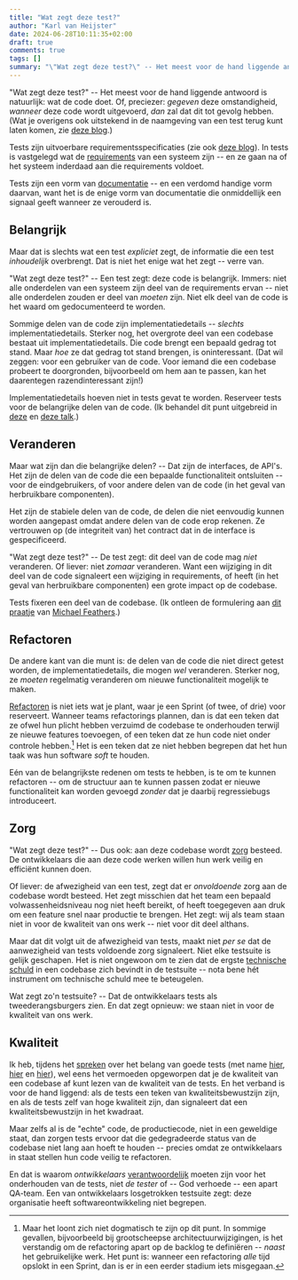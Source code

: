 ```yaml
---
title: "Wat zegt deze test?"
author: "Karl van Heijster"
date: 2024-06-28T10:11:35+02:00
draft: true
comments: true
tags: []
summary: "\"Wat zegt deze test?\" -- Het meest voor de hand liggende antwoord is natuurlijk: wat de code doet. Maar dat is slechts wat een test *expliciet* zegt, de informatie die een test *inhoudelijk* overbrengt. Dat is niet het enige wat het zegt -- verre van."
---
```


"Wat zegt deze test?" -- Het meest voor de hand liggende antwoord is natuurlijk: wat de code doet. Of, preciezer: *gegeven* deze omstandigheid, *wanneer* deze code wordt uitgevoerd, *dan* zal dat dit tot gevolg hebben. (Wat je overigens ook uitstekend in de naamgeving van een test terug kunt laten komen, zie [deze blog](/blog/22/09/tests-als-documentatie/ "'Tests als documentatie'").)


Tests zijn uitvoerbare requirementsspecificaties (zie ook [deze blog](/blog/22/12/tests-zijn-specs/ "'Tests zijn specs'")). In tests is vastgelegd wat de [requirements](https://www.karlvanheijster.com/tags/requirements/ "Blogs met de tag 'requirements'") van een systeem zijn -- en ze gaan na of het systeem inderdaad aan die requirements voldoet.


Tests zijn een vorm van [documentatie](/tags/documentatie/ "Blogs met de tag 'documentatie'") -- en een verdomd handige vorm daarvan, want het is de enige vorm van documentatie die onmiddellijk een signaal geeft wanneer ze verouderd is.


## Belangrijk


Maar dat is slechts wat een test *expliciet* zegt, de informatie die een test *inhoudelijk* overbrengt. Dat is niet het enige wat het zegt -- verre van.


"Wat zegt deze test?" -- Een test zegt: deze code is belangrijk. Immers: niet alle onderdelen van een systeem zijn deel van de requirements ervan -- niet alle onderdelen zouden er deel van *moeten* zijn. Niet elk deel van de code is het waard om gedocumenteerd te worden.


Sommige delen van de code zijn implementatiedetails -- *slechts* implementatiedetails. Sterker nog, het overgrote deel van een codebase bestaat uit implementatiedetails. Die code brengt een bepaald gedrag tot stand. Maar *hoe* ze dat gedrag tot stand brengen, is oninteressant. (Dat wil zeggen: voor een gebruiker van de code. Voor iemand die een codebase probeert te doorgronden, bijvoorbeeld om hem aan te passen, kan het daarentegen razendinteressant zijn!) 


Implementatiedetails hoeven niet in tests gevat te worden. Reserveer tests voor de belangrijke delen van de code. (Ik behandel dit punt uitgebreid in [deze](/talks/altijd-up-to-date-documentatie-met-maximaal-descriptieve-tests/ "'Altijd up to date documentatie met maximaal descriptieve tests'") en [deze talk](/talks/de-edele-kunst-van-het-pull-request/ "'De edele kunst van het pull request'").)


## Veranderen


Maar wat zijn dan die belangrijke delen? -- Dat zijn de interfaces, de API's. Het zijn de delen van de code die een bepaalde functionaliteit ontsluiten -- voor de eindgebruikers, of voor andere delen van de code (in het geval van herbruikbare componenten).


Het zijn de stabiele delen van de code, de delen die niet eenvoudig kunnen worden aangepast omdat andere delen van de code erop rekenen. Ze vertrouwen op (de integriteit van) het contract dat in de interface is gespecificeerd.


"Wat zegt deze test?" -- De test zegt: dit deel van de code mag *niet* veranderen. Of liever: niet *zomaar* veranderen. Want een wijziging in dit deel van de code signaleert een wijziging in requirements, of heeft (in het geval van herbruikbare componenten) een grote impact op de codebase. 


Tests fixeren een deel van de codebase. (Ik ontleen de formulering aan [dit praatje](https://www.youtube.com/watch?v=fsvRXOADWnw "'Fixing Design with Tests - Michael Feathers, R7K Research & Conveyance | Craft Conference, 2023'") van [Michael Feathers](https://michaelfeathers.silvrback.com/).)


## Refactoren


De andere kant van die munt is: de delen van de code die niet direct getest worden, de implementatiedetails, die mogen *wel* veranderen. Sterker nog, ze *moeten* regelmatig veranderen om nieuwe functionaliteit mogelijk te maken.


[Refactoren](/tags/refactoren/ "Blogs met de tag 'refactoren'") is niet iets wat je plant, waar je een Sprint (of twee, of drie) voor reserveert. Wanneer teams refactorings plannen, dan is dat een teken dat ze ofwel hun plicht hebben verzuimd de codebase te onderhouden terwijl ze nieuwe features toevoegen, of een teken dat ze hun code niet onder controle hebben.[^1] Het is een teken dat ze niet hebben begrepen dat het hun taak was hun software *soft* te houden.


Eén van de belangrijkste redenen om tests te hebben, is te om te kunnen refactoren -- om de structuur aan te kunnen passen zodat er nieuwe functionaliteit kan worden gevoegd *zonder* dat je daarbij regressiebugs introduceert.


## Zorg


"Wat zegt deze test?" -- Dus ook: aan deze codebase wordt [zorg](/tags/zorg/ "Blogs met de tag 'zorg'") besteed. De ontwikkelaars die aan deze code werken willen hun werk veilig en efficiënt kunnen doen. 


Of liever: de afwezigheid van een test, zegt dat er *onvoldoende* zorg aan de codebase wordt besteed. Het zegt misschien dat het team een bepaald volwassenheidsniveau nog niet heeft bereikt, of heeft toegegeven aan druk om een feature snel naar productie te brengen. Het zegt: wij als team staan niet in voor de kwaliteit van ons werk -- niet voor dit deel althans.


Maar dat dit volgt uit de afwezigheid van tests, maakt niet *per se* dat de aanwezigheid van tests voldoende zorg signaleert. Niet elke testsuite is gelijk geschapen. Het is niet ongewoon om te zien dat de ergste [technische schuld](/tags/technische-schuld/ "Blogs met de tag 'technische schuld'") in een codebase zich bevindt in de testsuite -- nota bene hét instrument om technische schuld mee te beteugelen. 


Wat zegt zo'n testsuite? -- Dat de ontwikkelaars tests als tweederangsburgers zien. En dat zegt opnieuw: we staan niet in voor de kwaliteit van ons werk.


## Kwaliteit


Ik heb, tijdens het [spreken](/public-speaking/) over het belang van goede tests (met name [hier](/talks/altijd-up-to-date-documentatie-met-maximaal-descriptieve-tests/ "'Altijd up to date documentatie met maximaal descriptieve tests'"), [hier](/talks/waarom-testers-code-moeten-reviewen/ "'Waarom testers code moeten reviewen'") en [hier](/talks/testen-een-filosofisch-retrospectief/ "'Testen: Een filosofisch retrospectief'")), wel eens het vermoeden opgeworpen dat je de kwaliteit van een codebase af kunt lezen van de kwaliteit van de tests. En het verband is voor de hand liggend: als de tests een teken van kwaliteitsbewustzijn zijn, en als de tests zelf van hoge kwaliteit zijn, dan signaleert dat een kwaliteitsbewustzijn in het kwadraat.


Maar zelfs al is de "echte" code, de productiecode, niet in een geweldige staat, dan zorgen tests ervoor dat die gedegradeerde status van de codebase niet lang aan hoeft te houden -- precies omdat ze ontwikkelaars in staat stellen hun code veilig te refactoren.


En dat is waarom *ontwikkelaars* [verantwoordelijk](/tags/verantwoordelijkheid/ "Blogs met de tag 'verantwoordelijkheid'") moeten zijn voor het onderhouden van de tests, niet *de tester* of -- God verhoede -- een apart QA-team. Een van ontwikkelaars losgetrokken testsuite zegt: deze organisatie heeft softwareontwikkeling niet begrepen.


[^1]: Maar het loont zich niet dogmatisch te zijn op dit punt. In sommige gevallen, bijvoorbeeld bij grootscheepse architectuurwijzigingen, is het verstandig om de refactoring apart op de backlog te definiëren -- *naast* het gebruikelijke werk. Het punt is: wanneer een refactoring *alle* tijd opslokt in een Sprint, dan is er in een eerder stadium iets misgegaan.
